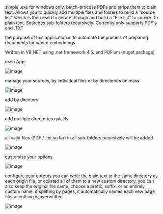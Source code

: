 simple .exe for windows only, 
batch-process PDFs and strips them to plain text. 
Allows you to quickly add multiple files and folders to build a "source list" which is then used to iterate through and build a "File list" to convert to plain text. 
Searches sub-folders recursively. 
Currenlty only supports PDF's and .TXT 

the purpose of this application is to automate the process of preparing documents for vector embeddings.

Written in VB.NET using .net framework 4.5. and PDFium (nuget package) 


main App:

![image](https://github.com/user-attachments/assets/7c150908-30f6-42e7-9321-1acd20ad4a1f)

manage your sources, by individual files or by directories on mass 

![image](https://github.com/user-attachments/assets/f132fda8-4324-4c23-9dfd-76e13fc8650a)

add by directory 

![image](https://github.com/user-attachments/assets/558dc861-fb4f-42f9-b2fe-72011280ade5)

add multiple directories quickly 

![image](https://github.com/user-attachments/assets/e1c74424-662d-418e-8d20-a01aff4fe338)

all valid files (PDF / .txt so far) in all sub-folders recursively will be added.  

![image](https://github.com/user-attachments/assets/51f5cd67-2ef8-461e-8beb-292e2966c1d5)

customize your options 

![image](https://github.com/user-attachments/assets/ad8b305e-f807-4301-b604-3b21422341cb)

configure your outputs
you can write the plain text to the same directory as each origin file, or collated all of them to a new custom directory. 
you can also keep the original file name, choose a prefix, suffix, or an entirely custom name. 
if splitting by pages, it automatically names each new page file so nothing is overwritten. 

![image](https://github.com/user-attachments/assets/b0682200-79cc-4499-87d0-38f074b0092d)

